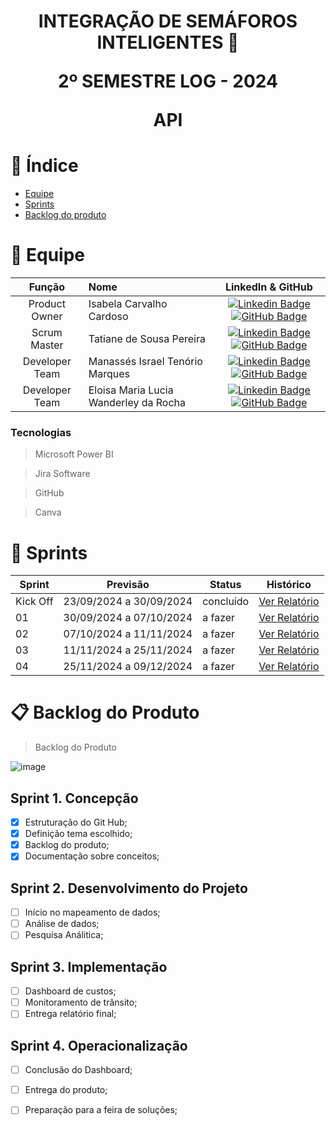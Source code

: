 # <p align="center"> INTEGRAÇÃO DE SEMÁFOROS INTELIGENTES 🚦</p> <p align="center">2º SEMESTRE LOG - 2024 </p><p align="center">API</p>


# 🔎 Índice
* [Equipe](#equipe)
* [Sprints](#Sprints)
* [Backlog do produto](#Backlog-do-produto)



# 👥 Equipe
|    Função     | Nome                                  |                                                                                                                                                      LinkedIn & GitHub                                                                                                                                                      |
| :-----------: | :------------------------------------ | :-------------------------------------------------------------------------------------------------------------------------------------------------------------------------------------------------------------------------------------------------------------------------------------------------------------------------: |
| Product Owner |  Isabela Carvalho Cardoso    |     [![Linkedin Badge](https://img.shields.io/badge/Linkedin-blue?style=flat-square&logo=Linkedin&logoColor=white)](https://www.linkedin.com/in/isabela-cardoso-b23a57276/) [![GitHub Badge](https://img.shields.io/badge/GitHub-111217?style=flat-square&logo=github&logoColor=white)](https://github.com/isabelacardd)             |
| Scrum Master | Tatiane de Sousa Pereira             |         [![Linkedin Badge](https://img.shields.io/badge/Linkedin-blue?style=flat-square&logo=Linkedin&logoColor=white)](https://www.linkedin.com/in/tatiane-sousa-5b564625b?utm_source=share&utm_campaign=share_via&utm_content=profile&utm_medium=ios_app) [![GitHub Badge](https://img.shields.io/badge/GitHub-111217?style=flat-square&logo=github&logoColor=white)](https://github.com/tatipink)        |
| Developer Team | Manassés Israel Tenório Marques |      [![Linkedin Badge](https://img.shields.io/badge/Linkedin-blue?style=flat-square&logo=Linkedin&logoColor=white)](https://www.linkedin.com/in/manass%C3%A9s-ten%C3%B3rio-184182185?utm_source=share&utm_campaign=share_via&utm_content=profile&utm_medium=android_app) [![GitHub Badge](https://img.shields.io/badge/GitHub-111217?style=flat-square&logo=github&logoColor=white)](https://github.com/MANASSES2710)     |
|  Developer Team  | Eloisa Maria Lucia Wanderley da Rocha    |           [![Linkedin Badge](https://img.shields.io/badge/Linkedin-blue?style=flat-square&logo=Linkedin&logoColor=white)](https://www.linkedin.com/in/eloisa-rocha-aa6579302?trk=contact-info) [![GitHub Badge](https://img.shields.io/badge/GitHub-111217?style=flat-square&logo=github&logoColor=whiteg)](https://github.com/Eloisamlwr)  




 ###  Tecnologias 
 > Microsoft Power BI

 > Jira Software

 > GitHub

> Canva

 

# 📌 Sprints

Sprint | Previsão | Status| Histórico|
|------|--------|------|--------|
|Kick Off | 23/09/2024 a 30/09/2024 | concluído | [Ver Relatório]() | 
|01 | 30/09/2024 a 07/10/2024| a fazer | [Ver Relatório]()| 
|02| 07/10/2024 a 11/11/2024| a fazer |[Ver Relatório]() |
|03| 11/11/2024 a 25/11/2024| a fazer|[Ver Relatório]() | 
|04| 25/11/2024 a 09/12/2024| a fazer|[Ver Relatório]() | 


  
# 📋 Backlog do Produto

>Backlog do Produto

![image](https://github.com/user-attachments/assets/a8e50fc9-32ef-4889-9aa3-0d86bf17c14c)




## Sprint 1. Concepção
- [x] Estruturação do Git Hub;
- [x] Definição tema escolhido;
- [x] Backlog do produto;
- [x] Documentação sobre conceitos;

## Sprint 2. Desenvolvimento do Projeto
- [ ] Início no mapeamento de dados;
- [ ] Análise de dados;
- [ ] Pesquisa Análitica;

## Sprint 3. Implementação 
- [ ] Dashboard de custos;
- [ ] Monitoramento de trânsito;
- [ ] Entrega relatório final;
      
## Sprint 4. Operacionalização
- [ ] Conclusão do Dashboard;
- [ ] Entrega do produto;
- [ ] Preparação para a feira de soluções;
      
